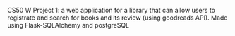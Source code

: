 CS50 W Project 1: a web application for a library that can allow users to registrate and search for books and its review (using goodreads API). Made using Flask-SQLAlchemy and postgreSQL
